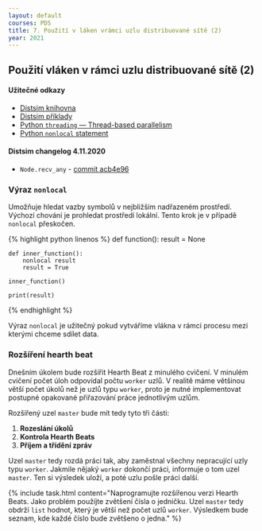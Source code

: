 ```yaml
---
layout: default
courses: PDS
title: 7. Použití v láken vrámci uzlu distribuované sítě (2)
year: 2021
---
```



## Použití vláken v rámci uzlu distribuované sítě (2)

#### Užitečné odkazy
* [Distsim knihovna](https://github.com/mikulatomas/distsim)
* [Distsim příklady](https://github.com/mikulatomas/distsim/tree/master/examples)
* [Python `threading` — Thread-based parallelism](https://docs.python.org/3/library/threading.html)
* [Python ```nonlocal``` statement](https://docs.python.org/3/reference/simple_stmts.html#nonlocal)

#### Distsim changelog 4.11.2020
* ```Node.recv_any``` - [commit acb4e96](https://github.com/mikulatomas/distsim/commit/1068bd7c347a06f237f3bd932bcb3b40de94fa29?branch=1068bd7c347a06f237f3bd932bcb3b40de94fa29&diff=split)

### Výraz ```nonlocal```
Umožňuje hledat vazby symbolů v nejbližším nadřazeném prostředí. Výchozí chování je prohledat prostředí lokální. Tento krok je v případě ```nonlocal``` přeskočen.

{% highlight python linenos %}
def function():
    result = None

    def inner_function():
        nonlocal result
        result = True
    
    inner_function()

    print(result)
{% endhighlight %}

Výraz ```nonlocal``` je užitečný pokud vytváříme vlákna v rámci procesu mezi kterými chceme sdílet data.

### Rozšíření hearth beat
Dnešním úkolem bude rozšířit Hearth Beat z minulého cvičení. V minulém cvičení počet úloh odpovídal počtu ```worker``` uzlů. V realitě máme většinou větší počet úkolů než je uzlů typu ```worker```, proto je nutné implementovat postupné opakované přiřazování práce jednotlivým uzlům.

Rozšířený uzel ```master``` bude mít tedy tyto tři části:
1. **Rozeslání úkolů**
2. **Kontrola Hearth Beats**
3. **Příjem a třídění zpráv**

Uzel ```master``` tedy rozdá práci tak, aby zaměstnal všechny nepracující uzly typu ```worker```. Jakmile nějaký ```worker``` dokončí práci, informuje o tom uzel ```master```. Ten si výsledek uloží, a poté uzlu pošle práci další.


{% include task.html content="Naprogramujte rozšířenou verzi Hearth Beats. Jako problém použíjte zvětšení čísla o jedničku. Uzel <code>master</code> tedy obdrží <code>list</code> hodnot, který je větší než počet uzlů <code>worker</code>. Výsledkem bude seznam, kde každé číslo bude zvětšeno o jedna." %}


